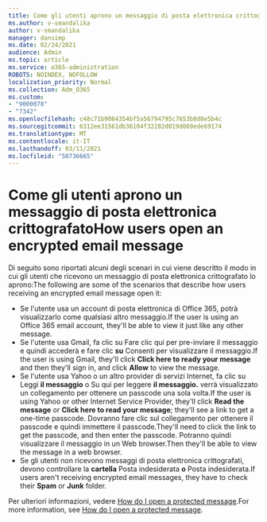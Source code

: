 ```yaml
---
title: Come gli utenti aprono un messaggio di posta elettronica crittografato
ms.author: v-smandalika
author: v-smandalika
manager: dansimp
ms.date: 02/24/2021
audience: Admin
ms.topic: article
ms.service: o365-administration
ROBOTS: NOINDEX, NOFOLLOW
localization_priority: Normal
ms.collection: Adm_O365
ms.custom:
- "9000078"
- "7342"
ms.openlocfilehash: c48c71b9084354bf5a56794795c7653b8d8e5b4c
ms.sourcegitcommit: 6312ee31561db36104f32282d019d069ede69174
ms.translationtype: MT
ms.contentlocale: it-IT
ms.lasthandoff: 03/11/2021
ms.locfileid: "50736665"
---
```

# <a name="how-users-open-an-encrypted-email-message"></a><span data-ttu-id="043f2-102">Come gli utenti aprono un messaggio di posta elettronica crittografato</span><span class="sxs-lookup"><span data-stu-id="043f2-102">How users open an encrypted email message</span></span>

<span data-ttu-id="043f2-103">Di seguito sono riportati alcuni degli scenari in cui viene descritto il modo in cui gli utenti che ricevono un messaggio di posta elettronica crittografato lo aprono:</span><span class="sxs-lookup"><span data-stu-id="043f2-103">The following are some of the scenarios that describe how users receiving an encrypted email message open it:</span></span>

- <span data-ttu-id="043f2-104">Se l'utente usa un account di posta elettronica di Office 365, potrà visualizzarlo come qualsiasi altro messaggio.</span><span class="sxs-lookup"><span data-stu-id="043f2-104">If the user is using an Office 365 email account, they'll be able to view it just like any other message.</span></span>
- <span data-ttu-id="043f2-105">Se l'utente usa Gmail,  fa clic su Fare clic qui per pre-inviare il messaggio e quindi accederà e fare clic **su** Consenti per visualizzare il messaggio.</span><span class="sxs-lookup"><span data-stu-id="043f2-105">If the user is using Gmail, they'll click **Click here to ready your message** and then they'll sign in, and click **Allow** to view the message.</span></span>
- <span data-ttu-id="043f2-106">Se l'utente usa Yahoo o un altro provider di servizi Internet, fa clic su Leggi **il messaggio** o Su qui per leggere **il messaggio.** verrà visualizzato un collegamento per ottenere un passcode una sola volta.</span><span class="sxs-lookup"><span data-stu-id="043f2-106">If the user is using Yahoo or other Internet Service Provider, they'll click **Read the message** or **Click here to read your message**; they'll see a link to get a one-time passcode.</span></span> <span data-ttu-id="043f2-107">Dovranno fare clic sul collegamento per ottenere il passcode e quindi immettere il passcode.</span><span class="sxs-lookup"><span data-stu-id="043f2-107">They'll need to click the link to get the passcode, and then enter the passcode.</span></span> <span data-ttu-id="043f2-108">Potranno quindi visualizzare il messaggio in un Web browser.</span><span class="sxs-lookup"><span data-stu-id="043f2-108">Then they'll be able to view the message in a web browser.</span></span>
- <span data-ttu-id="043f2-109">Se gli utenti non ricevono messaggi di posta elettronica crittografati, devono controllare la **cartella** Posta indesiderata **o** Posta indesiderata.</span><span class="sxs-lookup"><span data-stu-id="043f2-109">If users aren't receiving encrypted email messages, they have to check their **Spam** or **Junk** folder.</span></span>

<span data-ttu-id="043f2-110">Per ulteriori informazioni, vedere [How do I open a protected message](https://support.microsoft.com/topic/how-do-i-open-a-protected-message-1157a286-8ecc-4b1e-ac43-2a608fbf3098).</span><span class="sxs-lookup"><span data-stu-id="043f2-110">For more information, see [How do I open a protected message](https://support.microsoft.com/topic/how-do-i-open-a-protected-message-1157a286-8ecc-4b1e-ac43-2a608fbf3098).</span></span>